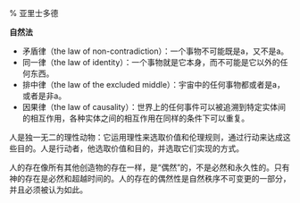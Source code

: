 % 亚里士多德

__自然法__

- 矛盾律（the law of non-contradiction）：一个事物不可能既是a，又不是a。
- 同一律（the law of identity）：一个事物就是它本身，而不可能是它以外的任何东西。
- 排中律（the law of the excluded middle）：宇宙中的任何事物都或者是a，或者是非a。
- 因果律（the law of causality）：世界上的任何事件可以被追溯到特定实体间的相互作用，各种实体之间的相互作用在同样的条件下可以重复。

人是独一无二的理性动物：它运用理性来选取价值和伦理规则，通过行动来达成这些目的。人是行动者，他选取价值和目的，并选取它们实现的方式。

人的存在像所有其他创造物的存在一样，是“偶然”的，不是必然和永久性的。只有神的存在是必然和超越时间的。人的存在的偶然性是自然秩序不可变更的一部分，并且必须被认为如此。
